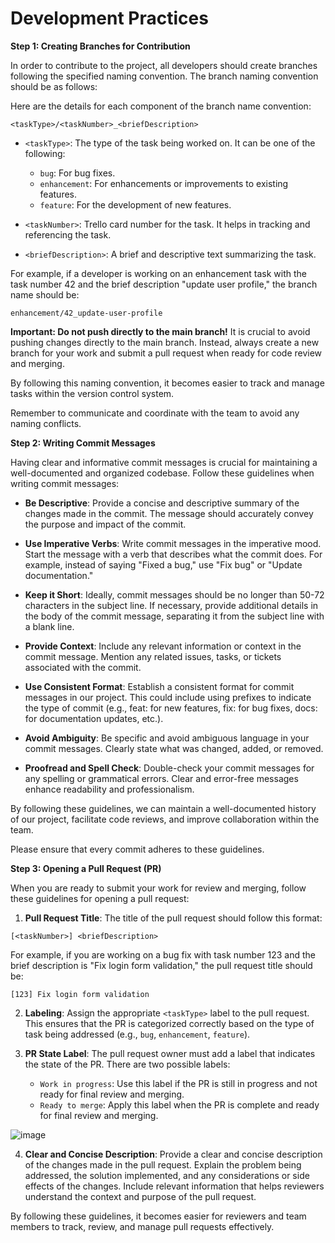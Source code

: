 # Development Practices

**Step 1: Creating Branches for Contribution**

In order to contribute to the project, all developers should create branches following the specified naming convention. The branch naming convention should be as follows:

Here are the details for each component of the branch name convention:

```
<taskType>/<taskNumber>_<briefDescription>
```

- `<taskType>`: The type of the task being worked on. It can be one of the following:

  - `bug`: For bug fixes.
  - `enhancement`: For enhancements or improvements to existing features.
  - `feature`: For the development of new features.

- `<taskNumber>`: Trello card number for the task. It helps in tracking and referencing the task.

- `<briefDescription>`: A brief and descriptive text summarizing the task.

For example, if a developer is working on an enhancement task with the task number 42 and the brief description "update user profile," the branch name should be:

```
enhancement/42_update-user-profile
```

**Important: Do not push directly to the main branch!** It is crucial to avoid pushing changes directly to the main branch. Instead, always create a new branch for your work and submit a pull request when ready for code review and merging.

By following this naming convention, it becomes easier to track and manage tasks within the version control system.

Remember to communicate and coordinate with the team to avoid any naming conflicts.

**Step 2: Writing Commit Messages**

Having clear and informative commit messages is crucial for maintaining a well-documented and organized codebase. Follow these guidelines when writing commit messages:

- **Be Descriptive**: Provide a concise and descriptive summary of the changes made in the commit. The message should accurately convey the purpose and impact of the commit.

- **Use Imperative Verbs**: Write commit messages in the imperative mood. Start the message with a verb that describes what the commit does. For example, instead of saying "Fixed a bug," use "Fix bug" or "Update documentation."

- **Keep it Short**: Ideally, commit messages should be no longer than 50-72 characters in the subject line. If necessary, provide additional details in the body of the commit message, separating it from the subject line with a blank line.

- **Provide Context**: Include any relevant information or context in the commit message. Mention any related issues, tasks, or tickets associated with the commit.

- **Use Consistent Format**: Establish a consistent format for commit messages in our project. This could include using prefixes to indicate the type of commit (e.g., feat: for new features, fix: for bug fixes, docs: for documentation updates, etc.).

- **Avoid Ambiguity**: Be specific and avoid ambiguous language in your commit messages. Clearly state what was changed, added, or removed.

- **Proofread and Spell Check**: Double-check your commit messages for any spelling or grammatical errors. Clear and error-free messages enhance readability and professionalism.

By following these guidelines, we can maintain a well-documented history of our project, facilitate code reviews, and improve collaboration within the team.

Please ensure that every commit adheres to these guidelines.

**Step 3: Opening a Pull Request (PR)**

When you are ready to submit your work for review and merging, follow these guidelines for opening a pull request:

1. **Pull Request Title**: The title of the pull request should follow this format:

```
[<taskNumber>] <briefDescription>
```
For example, if you are working on a bug fix with task number 123 and the brief description is "Fix login form validation," the pull request title should be:
```
[123] Fix login form validation
```

2. **Labeling**: Assign the appropriate `<taskType>` label to the pull request. This ensures that the PR is categorized correctly based on the type of task being addressed (e.g., `bug`, `enhancement`, `feature`).

3. **PR State Label**: The pull request owner must add a label that indicates the state of the PR. There are two possible labels:
   - `Work in progress`: Use this label if the PR is still in progress and not ready for final review and merging.
   - `Ready to merge`: Apply this label when the PR is complete and ready for final review and merging.
     
![image](https://github.com/neglux/react-project-template/assets/90967608/735c04b1-9633-4e3c-bc8c-0658e8a6f158) 
   
4. **Clear and Concise Description**: Provide a clear and concise description of the changes made in the pull request. Explain the problem being addressed, the solution implemented, and any considerations or side effects of the changes. Include relevant information that helps reviewers understand the context and purpose of the pull request.

By following these guidelines, it becomes easier for reviewers and team members to track, review, and manage pull requests effectively.
